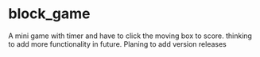 # block_game
A mini game with timer and have to click the moving box to score. thinking to add more functionality in future.
Planing to add version releases
